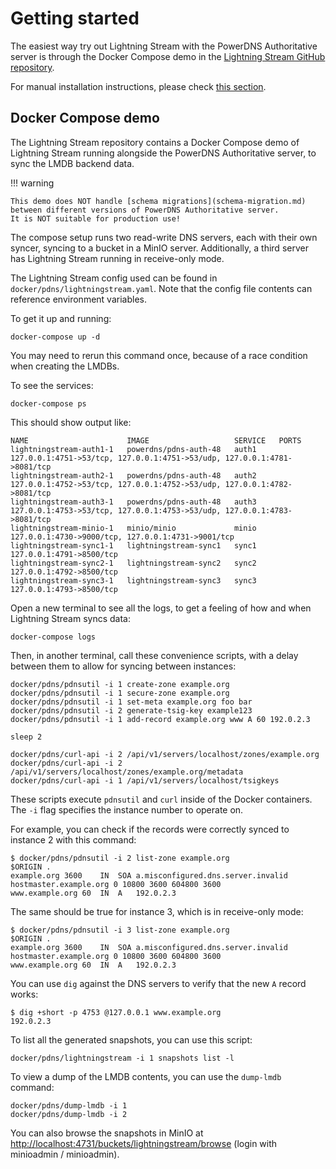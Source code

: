 # Getting started

The easiest way try out Lightning Stream with the PowerDNS Authoritative server is through the Docker Compose demo
in the [Lightning Stream GitHub repository](https://github.com/PowerDNS/lightningstream/).

For manual installation instructions, please check [this section](pdns-auth-installation.md).


## Docker Compose demo

The Lightning Stream repository contains a Docker Compose demo of Lightning Stream running alongside
the PowerDNS Authoritative server, to sync the LMDB backend data.

!!! warning

    This demo does NOT handle [schema migrations](schema-migration.md) between different versions of PowerDNS Authoritative server.
    It is NOT suitable for production use!

The compose setup runs two read-write DNS servers, each with their own syncer, syncing to a bucket in a MinIO server.
Additionally, a third server has Lightning Stream running in receive-only mode.

The Lightning Stream config used can be found in `docker/pdns/lightningstream.yaml`. Note that the
config file contents can reference environment variables.

To get it up and running:

    docker-compose up -d

You may need to rerun this command once, because of a race condition when creating the LMDBs.

To see the services:

    docker-compose ps

This should show output like:

```
NAME                      IMAGE                   SERVICE   PORTS
lightningstream-auth1-1   powerdns/pdns-auth-48   auth1     127.0.0.1:4751->53/tcp, 127.0.0.1:4751->53/udp, 127.0.0.1:4781->8081/tcp
lightningstream-auth2-1   powerdns/pdns-auth-48   auth2     127.0.0.1:4752->53/tcp, 127.0.0.1:4752->53/udp, 127.0.0.1:4782->8081/tcp
lightningstream-auth3-1   powerdns/pdns-auth-48   auth3     127.0.0.1:4753->53/tcp, 127.0.0.1:4753->53/udp, 127.0.0.1:4783->8081/tcp
lightningstream-minio-1   minio/minio             minio     127.0.0.1:4730->9000/tcp, 127.0.0.1:4731->9001/tcp
lightningstream-sync1-1   lightningstream-sync1   sync1     127.0.0.1:4791->8500/tcp
lightningstream-sync2-1   lightningstream-sync2   sync2     127.0.0.1:4792->8500/tcp
lightningstream-sync3-1   lightningstream-sync3   sync3     127.0.0.1:4793->8500/tcp
```

Open a new terminal to see all the logs, to get a feeling of how and when Lightning Stream syncs data:

    docker-compose logs

Then, in another terminal, call these convenience scripts, with a delay between them to allow for syncing between instances:

    docker/pdns/pdnsutil -i 1 create-zone example.org
    docker/pdns/pdnsutil -i 1 secure-zone example.org
    docker/pdns/pdnsutil -i 1 set-meta example.org foo bar
    docker/pdns/pdnsutil -i 2 generate-tsig-key example123
    docker/pdns/pdnsutil -i 1 add-record example.org www A 60 192.0.2.3

    sleep 2

    docker/pdns/curl-api -i 2 /api/v1/servers/localhost/zones/example.org
    docker/pdns/curl-api -i 2 /api/v1/servers/localhost/zones/example.org/metadata
    docker/pdns/curl-api -i 1 /api/v1/servers/localhost/tsigkeys

These scripts execute `pdnsutil` and `curl` inside of the Docker containers. The `-i` flag specifies the instance number
to operate on.

For example, you can check if the records were correctly synced to instance 2 with this command:

    $ docker/pdns/pdnsutil -i 2 list-zone example.org
    $ORIGIN .
    example.org	3600	IN	SOA	a.misconfigured.dns.server.invalid hostmaster.example.org 0 10800 3600 604800 3600
    www.example.org	60	IN	A	192.0.2.3

The same should be true for instance 3, which is in receive-only mode:

    $ docker/pdns/pdnsutil -i 3 list-zone example.org
    $ORIGIN .
    example.org	3600	IN	SOA	a.misconfigured.dns.server.invalid hostmaster.example.org 0 10800 3600 604800 3600
    www.example.org	60	IN	A	192.0.2.3

You can use `dig` against the DNS servers to verify that the new `A` record works:

    $ dig +short -p 4753 @127.0.0.1 www.example.org
    192.0.2.3

To list all the generated snapshots, you can use this script:

    docker/pdns/lightningstream -i 1 snapshots list -l

To view a dump of the LMDB contents, you can use the `dump-lmdb` command:

    docker/pdns/dump-lmdb -i 1
    docker/pdns/dump-lmdb -i 2

You can also browse the snapshots in MinIO at <http://localhost:4731/buckets/lightningstream/browse>
(login with minioadmin / minioadmin).


